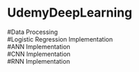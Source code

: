 # UdemyDeepLearning
#Data Processing\
#Logistic Regression Implementation\
#ANN Implementation\
#CNN Implementation\
#RNN Implementation
